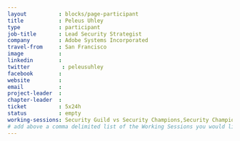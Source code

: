 ```yaml
---
layout          : blocks/page-participant
title           : Peleus Uhley
type            : participant
job-title       : Lead Security Strategist
company         : Adobe Systems Incorporated
travel-from     : San Francisco
image           :
linkedin        :
twitter          : peleusuhley
facebook        :
website         :
email           :
project-leader  :
chapter-leader  :
ticket          : 5x24h
status          : empty
working-sessions: Security Guild vs Security Champions,Security Champions,Incident Response Playbook,Lessons learned from public bug bounties programmes,Cross-Company Hackathons,Internal Bug Bounties Programmes,Machine Learning and Security,Bug Bounty Playbook
# add above a comma delimited list of the Working Sessions you would like to attend (use the session's title)
---
```


<!-- put more details about participant here -->
